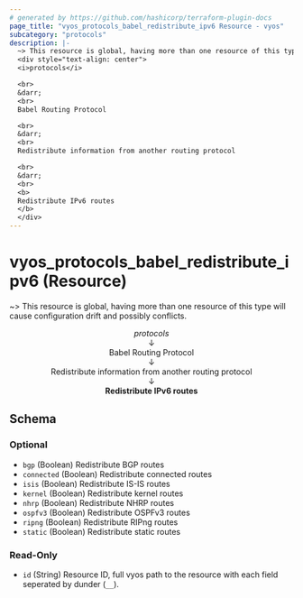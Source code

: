 ```yaml
---
# generated by https://github.com/hashicorp/terraform-plugin-docs
page_title: "vyos_protocols_babel_redistribute_ipv6 Resource - vyos"
subcategory: "protocols"
description: |-
  ~> This resource is global, having more than one resource of this type will cause configuration drift and possibly conflicts.
  <div style="text-align: center">
  <i>protocols</i>

  <br>
  &darr;
  <br>
  Babel Routing Protocol

  <br>
  &darr;
  <br>
  Redistribute information from another routing protocol

  <br>
  &darr;
  <br>
  <b>
  Redistribute IPv6 routes
  </b>
  </div>
---
```


# vyos_protocols_babel_redistribute_ipv6 (Resource)

~> This resource is global, having more than one resource of this type will cause configuration drift and possibly conflicts.

<div style="text-align: center">
<i>protocols</i>

<br>
&darr;
<br>
Babel Routing Protocol

<br>
&darr;
<br>
Redistribute information from another routing protocol

<br>
&darr;
<br>
<b>
Redistribute IPv6 routes
</b>
</div>



<!-- schema generated by tfplugindocs -->
## Schema

### Optional

- `bgp` (Boolean) Redistribute BGP routes
- `connected` (Boolean) Redistribute connected routes
- `isis` (Boolean) Redistribute IS-IS routes
- `kernel` (Boolean) Redistribute kernel routes
- `nhrp` (Boolean) Redistribute NHRP routes
- `ospfv3` (Boolean) Redistribute OSPFv3 routes
- `ripng` (Boolean) Redistribute RIPng routes
- `static` (Boolean) Redistribute static routes

### Read-Only

- `id` (String) Resource ID, full vyos path to the resource with each field seperated by dunder (`__`).
